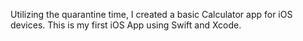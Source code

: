 Utilizing the quarantine time, I created a basic Calculator app for iOS devices.
This is my first iOS App using Swift and Xcode.
